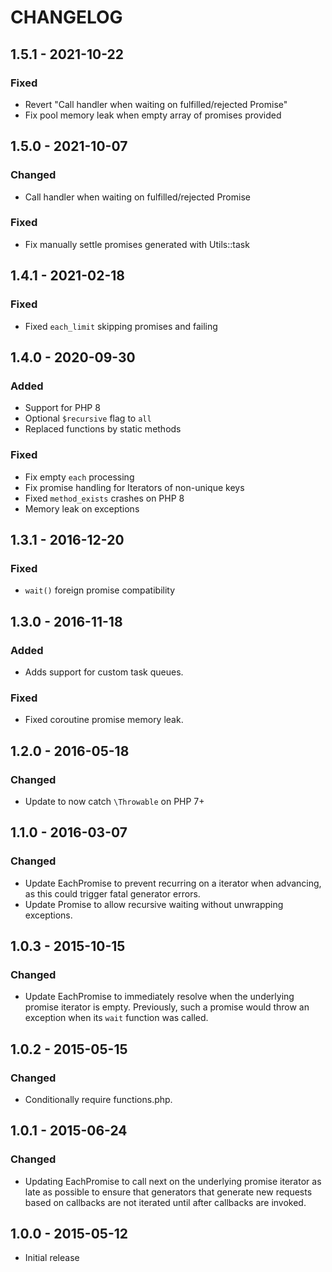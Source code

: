 # CHANGELOG

## 1.5.1 - 2021-10-22

### Fixed

- Revert "Call handler when waiting on fulfilled/rejected Promise"
- Fix pool memory leak when empty array of promises provided

## 1.5.0 - 2021-10-07

### Changed

- Call handler when waiting on fulfilled/rejected Promise

### Fixed

- Fix manually settle promises generated with Utils::task

## 1.4.1 - 2021-02-18

### Fixed

- Fixed `each_limit` skipping promises and failing

## 1.4.0 - 2020-09-30

### Added

- Support for PHP 8
- Optional `$recursive` flag to `all`
- Replaced functions by static methods

### Fixed

- Fix empty `each` processing
- Fix promise handling for Iterators of non-unique keys
- Fixed `method_exists` crashes on PHP 8
- Memory leak on exceptions


## 1.3.1 - 2016-12-20

### Fixed

- `wait()` foreign promise compatibility


## 1.3.0 - 2016-11-18

### Added

- Adds support for custom task queues.

### Fixed

- Fixed coroutine promise memory leak.


## 1.2.0 - 2016-05-18

### Changed

- Update to now catch `\Throwable` on PHP 7+


## 1.1.0 - 2016-03-07

### Changed

- Update EachPromise to prevent recurring on a iterator when advancing, as this
  could trigger fatal generator errors.
- Update Promise to allow recursive waiting without unwrapping exceptions.


## 1.0.3 - 2015-10-15

### Changed

- Update EachPromise to immediately resolve when the underlying promise iterator
  is empty. Previously, such a promise would throw an exception when its `wait`
  function was called.


## 1.0.2 - 2015-05-15

### Changed

- Conditionally require functions.php.


## 1.0.1 - 2015-06-24

### Changed

- Updating EachPromise to call next on the underlying promise iterator as late
  as possible to ensure that generators that generate new requests based on
  callbacks are not iterated until after callbacks are invoked.


## 1.0.0 - 2015-05-12

- Initial release
